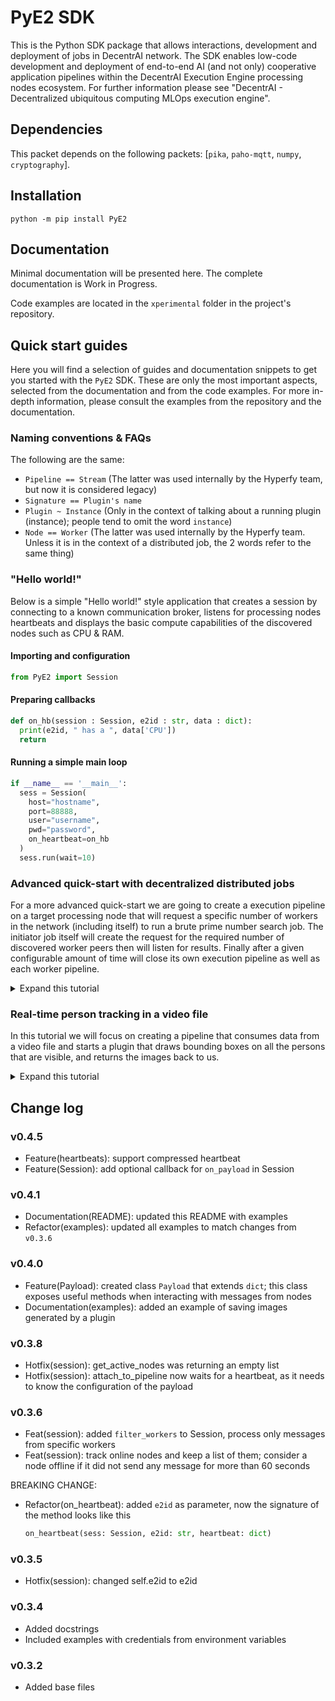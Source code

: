 # PyE2 SDK

This is the Python SDK package that allows interactions, development and deployment of jobs in DecentrAI network. The SDK enables low-code development and deployment of end-to-end AI (and not only) cooperative application pipelines within the DecentrAI Execution Engine processing nodes ecosystem. For further information please see "DecentrAI - Decentralized ubiquitous computing MLOps execution engine".

## Dependencies

This packet depends on the following packets: [`pika`, `paho-mqtt`, `numpy`, `cryptography`].

## Installation

```shell
python -m pip install PyE2
```

## Documentation

Minimal documentation will be presented here. The complete documentation is
Work in Progress.

Code examples are located in the `xperimental` folder in the project's repository.

## Quick start guides

Here you will find a selection of guides and documentation snippets to get
you started with the `PyE2` SDK. These are only the most important aspects,
selected from the documentation and from the code examples. For more
in-depth information, please consult the examples from the repository
and the documentation.

### Naming conventions & FAQs

The following are the same:

- `Pipeline == Stream` (The latter was used internally by the Hyperfy team, but now it is considered legacy)
- `Signature == Plugin's name`
- `Plugin ~ Instance` (Only in the context of talking about a running plugin (instance); people tend to omit the word `instance`)
- `Node == Worker` (The latter was used internally by the Hyperfy team. Unless it is in the context of a distributed job, the 2 words refer to the same thing)

### "Hello world!"

Below is a simple "Hello world!" style application that creates a session by connecting to a known communication broker, listens for processing nodes heartbeats and displays the basic compute capabilities of the discovered nodes such as CPU & RAM.

#### Importing and configuration

```python
from PyE2 import Session
```

#### Preparing callbacks

```python
def on_hb(session : Session, e2id : str, data : dict):
  print(e2id, " has a ", data['CPU'])
  return
```

#### Running a simple main loop

```python
if __name__ == '__main__':
  sess = Session(
    host="hostname",
    port=88888,
    user="username",
    pwd="password",
    on_heartbeat=on_hb
  )
  sess.run(wait=10)
```

### Advanced quick-start with decentralized distributed jobs

For a more advanced quick-start we are going to create a execution pipeline on a target processing node that will request a specific number of workers in the network (including itself) to run a brute prime number search job.
The initiator job itself will create the request for the required number of discovered worker peers then will listen for results. Finally after a given configurable amount of time will close its own execution pipeline as well as each worker pipeline.

<details>
  <summary>Expand this tutorial</summary>

#### Worker code

The worker will randomly generate numbers and will check if they are prime. If it finds a prime number, it sets the `_result`
variable.

```python
_result=None
skip = False
for _ in range(plugin.cfg_max_tries):
  # generate up to `max_tries` numbers in this call
  num = plugin.np.random.randint(1, 10_000)
  for n in range(2,int(num**0.5)+1):
    if num % n == 0:
      # the generated number is not a prime
      skip=True
      break
    # endif
  # endfor
  if not skip:
    _result=num
    break
  # endif
# endfor
```

#### Initiator node code

The initiator will search for available workers in the network and will send them the custom job, then will collect data for a time,
after which will close the worker nodes and itself

```python
result=None
if plugin.int_cache['run_first_time'] == 0:
  # this is the first run, consider this the setup

  plugin.int_cache['run_first_time'] = 1

  worker_code = plugin.cfg_worker_code
  n_workers = plugin.cfg_n_workers
  # we use DeAPI `plugin.deapi_get_wokers` call to get the needed workers
  plugin.obj_cache['lst_workers'] = plugin.deapi_get_wokers(n_workers)
  plugin.obj_cache['dct_workers'] = {}
  plugin.obj_cache['dct_worker_progress'] = {}
  plugin.P(plugin.obj_cache['lst_workers'])

  # for each worker we symetrically launch the same job
  for worker in plugin.obj_cache['lst_workers']:
    plugin.obj_cache['dct_worker_progress'][worker] = []
    pipeline_name = plugin.cmdapi_start_simple_custom_pipeline(
      base64code=worker_code,
      dest=worker,
      instance_config={
        'MAX_TRIES': plugin.cfg_max_tries,
      }
    )
    plugin.obj_cache['dct_workers'][worker] = pipeline_name
  # endfor

  plugin.obj_cache["start_time"] = plugin.datetime.now()
  # endfor
elif (plugin.datetime.now() - plugin.obj_cache["start_time"]).seconds > plugin.cfg_max_run_time:
  # if the configured time has elapsed we stop all the worker pipelines
  # as well as stop this pipeline itself

  for ee_id, pipeline_name in plugin.obj_cache['dct_workers'].items():
    plugin.cmdapi_archive_pipeline(dest=ee_id, name=pipeline_name)
  # now archive own pipeline
  plugin.cmdapi_archive_pipeline()
  result = {
    'STATUS'  : 'DONE',
    'RESULTS' : plugin.obj_cache['dct_worker_progress']
  }
else:
  # here are the operations we are running periodically
  payload = plugin.dataapi_struct_data() # we use the DataAPI to get upstream data
  if payload is not None:

    ee_id = payload.get('EE_ID', payload.get('SB_ID'))
    pipeline_name = payload.get('STREAM_NAME')

    if (ee_id, pipeline_name) in plugin.obj_cache['dct_workers'].items():
      # now we extract result from the result key of the payload JSON
      # this also can be configured to another name
      num = payload.get('EXEC_RESULT', payload.get('EXEC_INFO'))
      if num is not None:
        plugin.obj_cache['dct_worker_progress'][ee_id].append(num)
        result = {
          'STATUS'  : 'IN_PROGRESS',
          'RESULTS' : plugin.obj_cache['dct_worker_progress']
        }
  # endif
# endif
```

#### The local code

```python

from PyE2 import Session, Pipeline, code_to_base64

SERVER_CONFIG = {
    'host': "****************",
    'port': 8888,
    'user': "****************",
    'pwd': "****************"
}


def instance_on_data(pipeline : Pipeline, custom_code_result: dict, data: dict):
  """
  in `custom_code_result` we have the output of our custom code
  in `data` we have the entire payload
  """
  pipeline.P(custom_code_result)
  return


if __name__ == '__main__':

  WORKER_CODE_PATH = 'chain_dist_example_worker.py'
  INITIATOR_CODE_PATH = 'chain_dist_example_initiator.py'

  with open(WORKER_CODE_PATH, 'rt') as fh:
    worker_code = fh.read()

  e2id = 'e2id' # provide a known EE id
  sess = Session(**SERVER_CONFIG, silent=True)
  sess.connect()

  listener_params = {k.upper(): v for k, v in SERVER_CONFIG.items()}
  listener_params["PASS"] = listener_params["PWD"]
  listener_params["TOPIC"] = "lummetry/payloads"

  pipeline = sess.create_pipeline(
      e2id=e2id,
      name='test_dist_jobs',
      data_source='IotQueueListener', # this DCT allows data acquisition from MQTT brokers
      config={
          'STREAM_CONFIG_METADATA': listener_params,
          "RECONNECTABLE": True,
      },
  )


  pipeline.start_custom_plugin(
      instance_id='inst02',
      plain_code_path=INITIATOR_CODE_PATH,
      params={
        'MAX_TRIES': 10, # this will be used within plugin as `plugin.cfg_max_tries`
        'MAX_RUN_TIME': 60, # this will be used within plugin as `plugin.cfg_max_run_time`
        'N_WORKERS': 2, # this will be used within plugin as `plugin.cfg_n_workers`

        # this will be used within plugin as `plugin.cfg_worker_code`
        'WORKER_CODE': code_to_base64(worker_code)
        },
      on_data=instance_on_data,
      process_delay=0.2
  )

  sess.run(wait=True, close_session=True, close_pipelines=True)

```

</details>

### Real-time person tracking in a video file

In this tutorial we will focus on creating a pipeline that consumes data
from a video file and starts a plugin that draws bounding boxes on all
the persons that are visible, and returns the images back to us.

<details>
  <summary>Expand this tutorial</summary>

#### Pre-requisites

For this application, we need to install the PIL (`pillow`) library to use some advanced functionalities involving image manipulation.

```shell
python -m pip install pillow
```

#### Importing and configuration

```python
from PyE2 import Session, Pipeline, Payload
```

Here we will use the `Payload` class, which is an extension of the
`dict` class in Python. What this means is that the `Payload` object can be
thought of as a `dict` object with some extra functionality.

One of such functionality is the method `get_image_as_PIL(key='IMG')`, which
searches in the dictionary for a given key (the default key being 'IMG'), extracts
the image stored at that key, and converts it from base64 to a PIL format.

#### Preparing callbacks

```python
val = 0

def on_instance_data(pipeline : Pipeline, payload: Payload):
  global val
  image = payload.get_image_as_PIL()
  if image is not None:
    # if we received an image, save it with at `./img_#.jpeg`
    image.save("img_{}.jpeg".format(val))
    val += 1
```

Here we can observe that unlike in the previous examples, the data/payload received is now
typed as `Payload`, and not as `dict`. This will allow us to use the functionalities
introduced by the `Payload` class, which greatly reduce the amount of code required to parse
the messages.

#### Running a the main loop

```python
if __name__ == '__main__':
  sess = Session(
    host="hostname",
    port=88888,
    user="username",
    pwd="password",
    on_heartbeat=on_hb
  )

  # Notice that we call `sess.connect()` before `sess.run()`. That is because in order
  # to create pipelines and to start plugin instances, we need to be connected to the session
  sess.connect()

  # Create a pipeline that will acquire data from a Video File located at the given URL
  # The URL can be a path to a local file or a link to a downloadable file
  pipeline = sess.create_pipeline(
    e2id="e2id",
    name="RealTimePersonTracking",
    data_source="VideoFile",
    config={
      "URL": "http://commondatastorage.googleapis.com/gtv-videos-bucket/sample/ForBiggerBlazes.mp4"
    },
  )

  # Create an object_tracking plugin instance that will track only the persons in the video
  instance = pipeline.start_plugin_instance(
    signature="OBJECT_TRACKING_01",
    instance_id="EXAMPLE_OBJECT_TRACKING",
    params={
      "OBJECT_TYPE": ["person"]
    },
    on_data=instance_on_data,
  )

  sess.run(wait=60)
```

</details>

## Change log

### v0.4.5

- Feature(heartbeats): support compressed heartbeat
- Feature(Session): add optional callback for `on_payload` in Session

### v0.4.1

- Documentation(README): updated this README with examples
- Refactor(examples): updated all examples to match changes from `v0.3.6`

### v0.4.0

- Feature(Payload): created class `Payload` that extends `dict`;
  this class exposes useful methods when interacting with messages from nodes
- Documentation(examples): added an example of saving images generated by a plugin

### v0.3.8

- Hotfix(session): get_active_nodes was returning an empty list
- Hotfix(session): attach_to_pipeline now waits for a heartbeat,
  as it needs to know the configuration of the payload

### v0.3.6

- Feat(session): added `filter_workers` to Session, process only messages from specific workers
- Feat(session): track online nodes and keep a list of them;
  consider a node offline if it did not send any message for more than 60 seconds

BREAKING CHANGE:

- Refactor(on_heartbeat): added `e2id` as parameter, now the signature of the method looks like this

  ```python
  on_heartbeat(sess: Session, e2id: str, heartbeat: dict)
  ```

### v0.3.5

- Hotfix(session): changed self.e2id to e2id

### v0.3.4

- Added docstrings
- Included examples with credentials from environment variables

### v0.3.2

- Added base files
